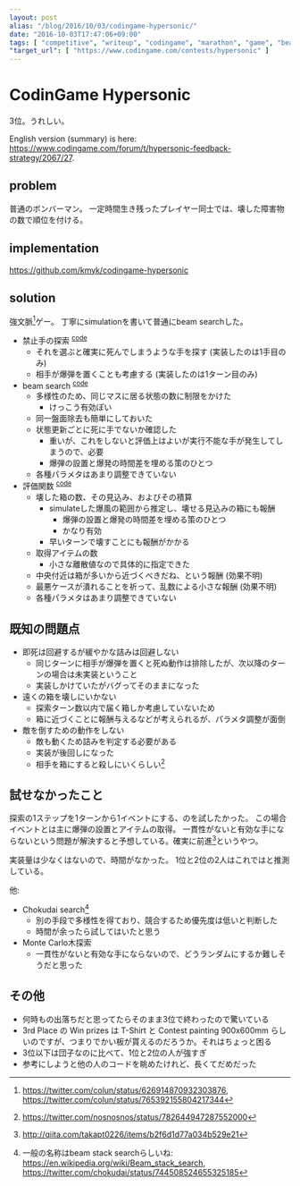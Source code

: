 ```yaml
---
layout: post
alias: "/blog/2016/10/03/codingame-hypersonic/"
date: "2016-10-03T17:47:06+09:00"
tags: [ "competitive", "writeup", "codingame", "marathon", "game", "beam-search" ]
"target_url": [ "https://www.codingame.com/contests/hypersonic" ]
---
```


# CodinGame Hypersonic

$3$位。うれしい。

English version (summary) is here: <https://www.codingame.com/forum/t/hypersonic-feedback-strategy/2067/27>.

## problem

普通のボンバーマン。
一定時間生き残ったプレイヤー同士では、壊した障害物の数で順位を付ける。

## implementation

<https://github.com/kmyk/codingame-hypersonic>

## solution

強文脈[^1]ゲー。
丁寧にsimulationを書いて普通にbeam searchした。

-   禁止手の探索 <sup>[code](https://github.com/kmyk/codingame-hypersonic/blob/d1a43005327a1bd486909fc7b45d2c07ad252aeb/Answer.cpp#L641)</sup>
    -   それを選ぶと確実に死んでしまうような手を探す (実装したのは$1$手目のみ)
    -   相手が爆弾を置くことも考慮する (実装したのは$1$ターン目のみ)
-   beam search <sup>[code](https://github.com/kmyk/codingame-hypersonic/blob/d1a43005327a1bd486909fc7b45d2c07ad252aeb/Answer.cpp#L666)</sup>
    -   多様性のため、同じマスに居る状態の数に制限をかけた
        -   けっこう有効ぽい
    -   同一盤面除去も簡単にしておいた
    -   状態更新ごとに死に手でないか確認した
        -   重いが、これをしないと評価上はよいが実行不能な手が発生してしまうので、必要
        -   爆弾の設置と爆発の時間差を埋める策のひとつ
    -   各種パラメタはあまり調整できていない
-   評価関数 <sup>[code](https://github.com/kmyk/codingame-hypersonic/blob/d1a43005327a1bd486909fc7b45d2c07ad252aeb/Answer.cpp#L530)</sup>
    -   壊した箱の数、その見込み、およびその積算
        -   simulateした爆風の範囲から推定し、壊せる見込みの箱にも報酬
            -   爆弾の設置と爆発の時間差を埋める策のひとつ
            -   かなり有効
        -   早いターンで壊すことにも報酬がかかる
    -   取得アイテムの数
        -   小さな離散値なので具体的に指定できた
    -   中央付近は箱が多いから近づくべきだね、という報酬 (効果不明)
    -   最悪ケースが潰れることを祈って、乱数による小さな報酬 (効果不明)
    -   各種パラメタはあまり調整できていない

## 既知の問題点

-   即死は回避するが緩やかな詰みは回避しない
    -   同じターンに相手が爆弾を置くと死ぬ動作は排除したが、次以降のターンの場合は未実装ということ
    -   実装しかけていたがバグってそのままになった
-   遠くの箱を壊しにいかない
    -   探索ターン数以内で届く箱しか考慮していないため
    -   箱に近づくことに報酬与えるなどが考えられるが、パラメタ調整が面倒
-   敵を倒すための動作をしない
    -   敵も動くため詰みを判定する必要がある
    -   実装が後回しになった
    -   相手を箱にすると殺しにいくらしい[^2]

## 試せなかったこと

探索の$1$ステップを$1$ターンから$1$イベントにする、のを試したかった。
この場合イベントとは主に爆弾の設置とアイテムの取得。
一貫性がないと有効な手にならないという問題が解決すると予想している。確実に前進[^3]というやつ。

実装量は少なくはないので、時間がなかった。
$1$位と$2$位の$2$人はこれではと推測している。


他:

-   Chokudai search[^4]
    -   別の手段で多様性を得ており、競合するため優先度は低いと判断した
    -   時間が余ったら試してはいたと思う
-   Monte Carlo木探索
    -   一貫性がないと有効な手にならないので、どうランダムにするか難しそうだと思った

## その他

-   何時もの出落ちだと思ってたらそのまま$3$位で終わったので驚いている
-   3rd Place の Win prizes は T-Shirt と Contest painting 900x600mm らしいのですが、つまりでかい板が貰えるのだろうか。それはちょっと困る
-   $3$位以下は団子なのに比べて、$1$位と$2$位の人が強すぎ
-   参考にしようと他の人のコードを眺めたけれど、長くてだめだった


[^1]:   <https://twitter.com/colun/status/626914870932303876>, <https://twitter.com/colun/status/765392155804217344>
[^2]:   <https://twitter.com/nosnosnos/status/782644947287552000>
[^3]:   <http://qiita.com/takapt0226/items/b2f6d1d77a034b529e21>
[^4]:   一般の名称はbeam stack searchらしいね: <https://en.wikipedia.org/wiki/Beam_stack_search>, <https://twitter.com/chokudai/status/744508524655325185>
